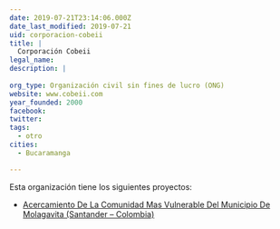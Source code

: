 ```yaml
---
date: 2019-07-21T23:14:06.000Z
date_last_modified: 2019-07-21
uid: corporacion-cobeii
title: |
  Corporación Cobeii
legal_name: 
description: |
  
org_type: Organización civil sin fines de lucro (ONG)
website: www.cobeii.com
year_founded: 2000
facebook: 
twitter: 
tags:
  - otro
cities: 
  - Bucaramanga

---
```


Esta organización tiene los siguientes proyectos:

- [Acercamiento De La Comunidad Mas Vulnerable Del Municipio De Molagavita (Santander – Colombia)](/proyectos/acercamiento-de-la-comunidad-mas-vulnerable-del-municipio-de-molagavita-santander-colombia)
